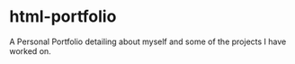 # html-portfolio
A Personal Portfolio detailing about myself and some of the projects I have worked on.
